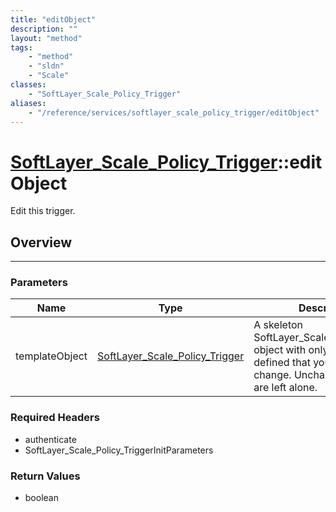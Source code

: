 ```yaml
---
title: "editObject"
description: ""
layout: "method"
tags:
    - "method"
    - "sldn"
    - "Scale"
classes:
    - "SoftLayer_Scale_Policy_Trigger"
aliases:
    - "/reference/services/softlayer_scale_policy_trigger/editObject"
---
```

# [SoftLayer_Scale_Policy_Trigger](/reference/services/SoftLayer_Scale_Policy_Trigger)::editObject


Edit this trigger.


## Overview 


-----

### Parameters 
|Name | Type | Description |
| --- | --- | --- |
|templateObject| <a href='/reference/datatypes/SoftLayer_Scale_Policy_Trigger'>SoftLayer_Scale_Policy_Trigger </a>| A skeleton SoftLayer_Scale_Policy_Trigger object with only the properties defined that you wish to change. Unchanged properties are left alone.|


### Required Headers
* authenticate
* SoftLayer_Scale_Policy_TriggerInitParameters


### Return Values
* boolean




